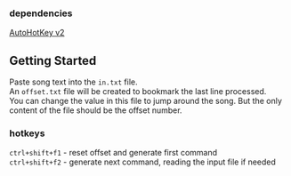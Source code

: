 ### dependencies
[AutoHotKey v2](https://www.autohotkey.com/download/ahk-v2.exe)

## Getting Started
Paste song text into the `in.txt` file.    
An `offset.txt` file will be created to bookmark the last line processed.    
You can change the value in this file to jump around the song. But the only content of the file should be the offset number.

### hotkeys
`ctrl+shift+f1` - reset offset and generate first command    
`ctrl+shift+f2` - generate next command, reading the input file if needed
